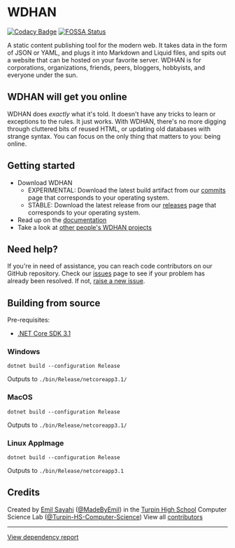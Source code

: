 # WDHAN

[![Codacy Badge](https://api.codacy.com/project/badge/Grade/c0403d9ba4494e7c820394cf9bafa917)](https://app.codacy.com/gh/MadeByEmil/WDHAN?utm_source=github.com&utm_medium=referral&utm_content=MadeByEmil/WDHAN&utm_campaign=Badge_Grade_Dashboard)
[![FOSSA Status](https://app.fossa.com/api/projects/git%2Bgithub.com%2FMadeByEmil%2FWDHAN.svg?type=shield)](https://app.fossa.com/projects/git%2Bgithub.com%2FMadeByEmil%2FWDHAN?ref=badge_shield)

 A static content publishing tool for the modern web. It takes data in the form of JSON or YAML, and plugs it into Markdown and Liquid files, and spits out a website that can be hosted on your favorite server. WDHAN is for corporations, organizations, friends, peers, bloggers, hobbyists, and everyone under the sun.

## WDHAN will get you online
 WDHAN does *exactly* what it's told. It doesn't have any tricks to learn or exceptions to the rules. It just works.
 With WDHAN, there's no more digging through cluttered bits of reused HTML, or updating old databases with strange syntax.
 You can focus on the only thing that matters to you: being online.

## Getting started
 * Download WDHAN
   * EXPERIMENTAL: Download the latest build artifact from our [commits](https://github.com/MadeByEmil/WDHAN/commits/master) page that corresponds to your operating system.
   * STABLE: Download the latest release from our [releases](https://github.com/MadeByEmil/WDHAN/releases) page that corresponds to your operating system.
 * Read up on the [documentation](https://github.com/MadeByEmil/WDHAN/wiki)
 * Take a look at [other people's WDHAN projects](https://github.com/topics/wdhan)

## Need help?
 If you're in need of assistance, you can reach code contributors on our GitHub repository.
 Check our [issues](https://github.com/MadeByEmil/WDHAN/issues) page to see if your problem has already been resolved. If not, [raise a new issue](https://github.com/MadeByEmil/WDHAN/issues/new/choose).

## Building from source
  Pre-requisites:
  - [.NET Core SDK 3.1](https://dotnet.microsoft.com/download/dotnet-core/3.1)

  ### Windows
  ```
  dotnet build --configuration Release
  ```
  Outputs to ```./bin/Release/netcoreapp3.1/```

  ### MacOS
  ```
  dotnet build --configuration Release
  ```
  Outputs to ```./bin/Release/netcoreapp3.1/```

  ### Linux AppImage
  ```
  dotnet build --configuration Release
  ```
  Outputs to ```./bin/Release/netcoreapp3.1```

## Credits
 Created by [Emil Sayahi](https://emsa.cf) ([@MadeByEmil](https://github.com/MadeByEmil)) in the [Turpin High School](https://www.foresthills.edu/turpin/) Computer Science Lab ([@Turpin-HS-Computer-Science](https://github.com/Turpin-HS-Computer-Science))
 View all [contributors](https://github.com/MadeByEmil/WDHAN/graphs/contributors)

---
[View dependency report](https://app.fossa.com/reports/b354b82b-6298-410d-b545-00e232df857a)
